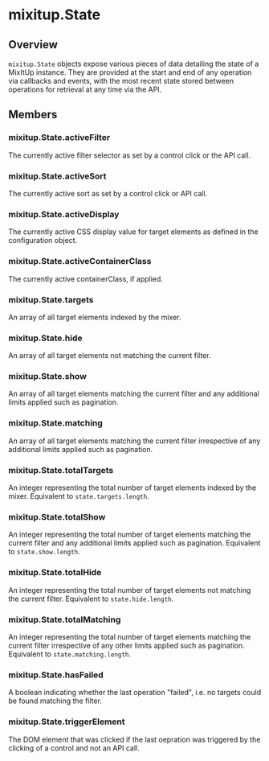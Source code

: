 # mixitup.State

## Overview

`mixitup.State` objects expose various pieces of data detailing the state of
a MixItUp instance. They are provided at the start and end of any operation via
callbacks and events, with the most recent state stored between operations
for retrieval at any time via the API.

## Members

### <a id="mixitup.State#activeFilter">mixitup.State.activeFilter</a>



The currently active filter selector as set by a control click or the API
call.





### <a id="mixitup.State#activeSort">mixitup.State.activeSort</a>



The currently active sort as set by a control click or API call.





### <a id="mixitup.State#activeDisplay">mixitup.State.activeDisplay</a>



The currently active CSS display value for target elements as defined in the
configuration object.





### <a id="mixitup.State#activeContainerClass">mixitup.State.activeContainerClass</a>



The currently active containerClass, if applied.





### <a id="mixitup.State#targets">mixitup.State.targets</a>



An array of all target elements indexed by the mixer.





### <a id="mixitup.State#hide">mixitup.State.hide</a>



An array of all target elements not matching the current filter.





### <a id="mixitup.State#show">mixitup.State.show</a>



An array of all target elements matching the current filter and any additional
limits applied such as pagination.





### <a id="mixitup.State#matching">mixitup.State.matching</a>



An array of all target elements matching the current filter irrespective of
any additional limits applied such as pagination.





### <a id="mixitup.State#totalTargets">mixitup.State.totalTargets</a>



An integer representing the total number of target elements indexed by the
mixer. Equivalent to `state.targets.length`.





### <a id="mixitup.State#totalShow">mixitup.State.totalShow</a>



An integer representing the total number of target elements matching the
current filter and any additional limits applied such as pagination.
Equivalent to `state.show.length`.





### <a id="mixitup.State#totalHide">mixitup.State.totalHide</a>



An integer representing the total number of target elements not matching
the current filter. Equivalent to `state.hide.length`.





### <a id="mixitup.State#totalMatching">mixitup.State.totalMatching</a>



An integer representing the total number of target elements matching the
current filter irrespective of any other limits applied such as pagination.
Equivalent to `state.matching.length`.





### <a id="mixitup.State#hasFailed">mixitup.State.hasFailed</a>



A boolean indicating whether the last operation "failed", i.e. no targets
could be found matching the filter.





### <a id="mixitup.State#triggerElement">mixitup.State.triggerElement</a>



The DOM element that was clicked if the last oepration was triggered by the
clicking of a control and not an API call.




